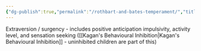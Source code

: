 ```yaml
---
{"dg-publish":true,"permalink":"/rothbart-and-bates-temperament/","title":"Rothbart and Bates' Temperament","tags":["psychology"],"created":"","updated":""}
---
```



Extraversion / surgency - includes positive anticipation impulsivity, activity level, and sensation seeking 
([[Kagan's Behavioural Inhibition\|Kagan's Behavioural Inhibition]] - uninhibited children are part of this)

